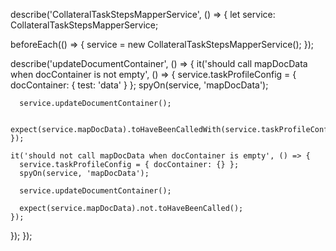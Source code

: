 describe('CollateralTaskStepsMapperService', () => {
  let service: CollateralTaskStepsMapperService;

  beforeEach(() => {
    service = new CollateralTaskStepsMapperService();
  });

  describe('updateDocumentContainer', () => {
    it('should call mapDocData when docContainer is not empty', () => {
      service.taskProfileConfig = { docContainer: { test: 'data' } };
      spyOn(service, 'mapDocData');

      service.updateDocumentContainer();

      expect(service.mapDocData).toHaveBeenCalledWith(service.taskProfileConfig.docContainer);
    });

    it('should not call mapDocData when docContainer is empty', () => {
      service.taskProfileConfig = { docContainer: {} };
      spyOn(service, 'mapDocData');

      service.updateDocumentContainer();

      expect(service.mapDocData).not.toHaveBeenCalled();
    });
  });
});
